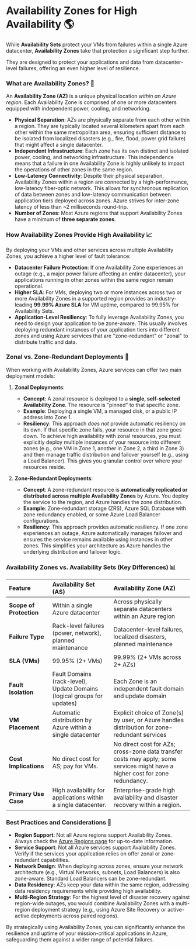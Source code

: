 #  Availability Zones for High Availability 🌎

While **Availability Sets** protect your VMs from failures within a single Azure datacenter, **Availability Zones** take that protection a significant step further. 

They are designed to protect your applications and data from datacenter-level failures, offering an even higher level of resilience.

### What are Availability Zones? 🤔

An **Availability Zone (AZ)** is a unique physical location *within an Azure region*. Each Availability Zone is comprised of one or more datacenters equipped with independent power, cooling, and networking.

* **Physical Separation**: AZs are physically separate from each other within a region. They are typically located several kilometers apart from each other within the same metropolitan area, ensuring sufficient distance to be isolated from localized disasters (e.g., fire, flood, power grid failure) that might affect a single datacenter.
* **Independent Infrastructure**: Each zone has its own distinct and isolated power, cooling, and networking infrastructure. This independence means that a failure in one Availability Zone is highly unlikely to impact the operations of other zones in the same region.
* **Low-Latency Connectivity**: Despite their physical separation, Availability Zones within a region are connected by a high-performance, low-latency fiber-optic network. This allows for synchronous replication of data between zones and low-latency communication between application tiers deployed across zones. Azure strives for inter-zone latency of less than ~2 milliseconds round-trip.
* **Number of Zones**: Most Azure regions that support Availability Zones have a minimum of **three separate zones**.

### How Availability Zones Provide High Availability 📈

By deploying your VMs and other services across multiple Availability Zones, you achieve a higher level of fault tolerance:

* **Datacenter Failure Protection**: If one Availability Zone experiences an outage (e.g., a major power failure affecting an entire datacenter), your applications running in other zones within the same region remain operational.
* **Higher SLA**: For VMs, deploying two or more instances across two or more Availability Zones in a supported region provides an industry-leading **99.99% Azure SLA** for VM uptime, compared to 99.95% for Availability Sets.
* **Application-Level Resiliency**: To fully leverage Availability Zones, you need to design your application to be zone-aware. This usually involves deploying redundant instances of your application tiers into different zones and using Azure services that are "zone-redundant" or "zonal" to distribute traffic and data.

### Zonal vs. Zone-Redundant Deployments 🔄

When working with Availability Zones, Azure services can offer two main deployment models:

1.  **Zonal Deployments**:
    * **Concept**: A zonal resource is deployed to a **single, self-selected Availability Zone**. The resource is "pinned" to that specific zone.
    * **Example**: Deploying a single VM, a managed disk, or a public IP address into Zone 1.
    * **Resiliency**: This approach *does not* provide automatic resiliency on its own. If that specific zone fails, your resource in that zone goes down. To achieve high availability with zonal resources, you must explicitly deploy multiple instances of your resource into different zones (e.g., one VM in Zone 1, another in Zone 2, a third in Zone 3) and then manage traffic distribution and failover yourself (e.g., using a Load Balancer). This gives you granular control over where your resources reside.

2.  **Zone-Redundant Deployments**:
    * **Concept**: A zone-redundant resource is **automatically replicated or distributed across multiple Availability Zones** by Azure. You deploy the service to the region, and Azure handles the zone distribution.
    * **Example**: Zone-redundant storage (ZRS), Azure SQL Database with zone redundancy enabled, or some Azure Load Balancer configurations.
    * **Resiliency**: This approach provides automatic resiliency. If one zone experiences an outage, Azure automatically manages failover and ensures the service remains available using instances in other zones. This simplifies your architecture as Azure handles the underlying distribution and failover logic.

### Availability Zones vs. Availability Sets (Key Differences) 📊

| Feature                 | Availability Set (AS)                                | Availability Zone (AZ)                                          |
| :---------------------- | :--------------------------------------------------- | :-------------------------------------------------------------- |
| **Scope of Protection** | Within a single Azure datacenter                     | Across physically separate datacenters within an Azure region   |
| **Failure Type** | Rack-level failures (power, network), planned maintenance | Datacenter-level failures, localized disasters, planned maintenance |
| **SLA (VMs)** | 99.95% (2+ VMs)                                      | 99.99% (2+ VMs across 2+ AZs)                                   |
| **Fault Isolation** | Fault Domains (rack-level), Update Domains (logical groups for updates) | Each Zone is an independent fault domain and update domain      |
| **VM Placement** | Automatic distribution by Azure within a single datacenter | Explicit choice of Zone(s) by user, or Azure handles distribution for zone-redundant services |
| **Cost Implications** | No direct cost for AS; pay for VMs.                 | No direct cost for AZs; cross-zone data transfer costs may apply; some services might have a higher cost for zone redundancy. |
| **Primary Use Case** | High availability for applications within a single datacenter. | Enterprise-grade high availability and disaster recovery within a region. |

### Best Practices and Considerations 🎯

* **Region Support**: Not all Azure regions support Availability Zones. Always check the [Azure Regions page](https://azure.microsoft.com/en-us/global-infrastructure/geographies/) for up-to-date information.
* **Service Support**: Not all Azure services support Availability Zones. Verify if the services your application relies on offer zonal or zone-redundant capabilities.
* **Network Design**: When deploying across zones, ensure your network architecture (e.g., Virtual Networks, subnets, Load Balancers) is also zone-aware. Standard Load Balancers can be zone-redundant.
* **Data Residency**: AZs keep your data within the same region, addressing data residency requirements while providing high availability.
* **Multi-Region Strategy**: For the highest level of disaster recovery against region-wide outages, you would combine Availability Zones with a multi-region deployment strategy (e.g., using Azure Site Recovery or active-active deployments across paired regions).

By strategically using Availability Zones, you can significantly enhance the resilience and uptime of your mission-critical applications in Azure, safeguarding them against a wider range of potential failures.